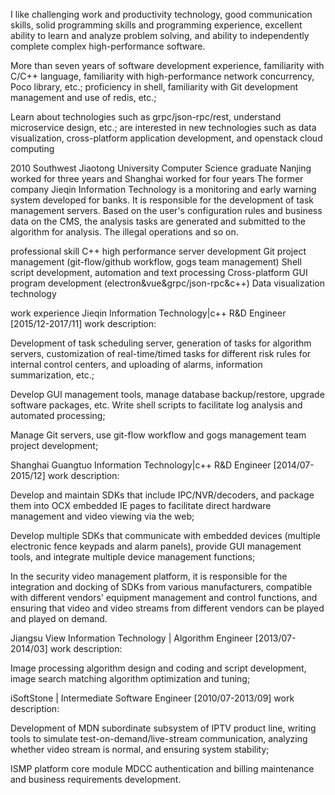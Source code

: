 I like challenging work and productivity technology, good communication skills, solid programming skills and programming experience, excellent ability to learn and analyze problem solving, and ability to independently complete complex high-performance software.

More than seven years of software development experience, familiarity with C/C++ language, familiarity with high-performance network concurrency, Poco library, etc.; proficiency in shell, familiarity with Git development management and use of redis, etc.;

Learn about technologies such as grpc/json-rpc/rest, understand microservice design, etc.; are interested in new technologies such as data visualization, cross-platform application development, and openstack cloud computing

2010 Southwest Jiaotong University Computer Science graduate
Nanjing worked for three years and Shanghai worked for four years
The former company Jieqin Information Technology is a monitoring and early warning system developed for banks. It is responsible for the development of task management servers. Based on the user's configuration rules and business data on the CMS, the analysis tasks are generated and submitted to the algorithm for analysis. The illegal operations and so on.

professional skill
C++ high performance server development
Git project management (git-flow/github workflow, gogs team management)
Shell script development, automation and text processing
Cross-platform GUI program development (electron&vue&grpc/json-rpc&c++)
Data visualization technology

work experience
Jieqin Information Technology|c++ R&D Engineer [2015/12-2017/11]
work description:

Development of task scheduling server, generation of tasks for algorithm servers, customization of real-time/timed tasks for different risk rules for internal control centers, and uploading of alarms, information summarization, etc.;

Develop GUI management tools, manage database backup/restore, upgrade software packages, etc. Write shell scripts to facilitate log analysis and automated processing;

Manage Git servers, use git-flow workflow and gogs management team project development;

Shanghai Guangtuo Information Technology|c++ R&D Engineer [2014/07-2015/12]
work description:

Develop and maintain SDKs that include IPC/NVR/decoders, and package them into OCX embedded IE pages to facilitate direct hardware management and video viewing via the web;

Develop multiple SDKs that communicate with embedded devices (multiple electronic fence keypads and alarm panels), provide GUI management tools, and integrate multiple device management functions;

In the security video management platform, it is responsible for the integration and docking of SDKs from various manufacturers, compatible with different vendors' equipment management and control functions, and ensuring that video and video streams from different vendors can be played and played on demand.

Jiangsu View Information Technology | Algorithm Engineer [2013/07-2014/03]
work description:

Image processing algorithm design and coding and script development, image search matching algorithm optimization and tuning;

iSoftStone | Intermediate Software Engineer [2010/07-2013/09]
work description:

Development of MDN subordinate subsystem of IPTV product line, writing tools to simulate test-on-demand/live-stream communication, analyzing whether video stream is normal, and ensuring system stability;

ISMP platform core module MDCC authentication and billing maintenance and business requirements development.